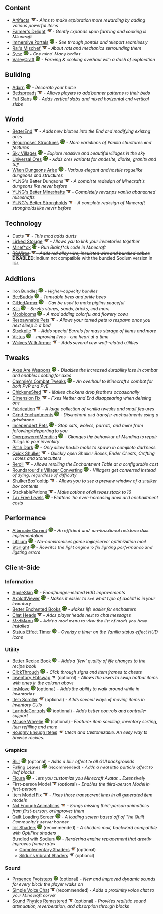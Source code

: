 ## Content

- [Artifacts] ![](docs/icon-curseforge.png) - *Aims to make exploration more rewarding by adding various powerful items*
- [Farmer's Delight] ![](docs/icon-curseforge.png) - *Gently expands upon farming and cooking in Minecraft*
- [Immersive Portals] ![](docs/icon-modrinth.png) - *See through portals and teleport seamlessly*
- [Rat's Mischief] ![](docs/icon-curseforge.png) - *About rats and mechanics surrounding them*
- [Sync] ![](docs/icon-modrinth.png) - *One mind. Many bodies.*
- [ValleyCraft] ![](docs/icon-modrinth.png) - *Farming & cooking overhaul with a dash of exploration*

[Artifacts]: https://www.curseforge.com/minecraft/mc-mods/artifacts-fabric
[Farmer's Delight]: https://www.curseforge.com/minecraft/mc-mods/farmers-delight-fabric
[Immersive Portals]: https://modrinth.com/mod/immersiveportals
[Rat's Mischief]: https://www.curseforge.com/minecraft/mc-mods/rats-mischief
[Sync]: https://modrinth.com/mod/sync-fabric
[ValleyCraft]: https://modrinth.com/mod/valleycraft


## Building

- [Adorn] ![](docs/icon-modrinth.png) - *Decorate your home*
- [Bedspreads] ![](docs/icon-curseforge.png) - *Allows players to add banner patterns to their beds*
- [Full Slabs] ![](docs/icon-modrinth.png) - *Adds vertical slabs and mixed horizontal and vertical slabs*

[Adorn]: https://modrinth.com/mod/adorn
[Bedspreads]: https://www.curseforge.com/minecraft/mc-mods/bedspreads-fabric
[Full Slabs]: https://modrinth.com/mod/full-slabs


## World

- [BetterEnd] ![](docs/icon-curseforge.png) - *Adds new biomes into the End and modifying existing ones*
- [Repurposed Structures] ![](docs/icon-modrinth.png) - *More variations of Vanilla structures and features*
- [Sky Villages] ![](docs/icon-modrinth.png) - *Explore massive and beautiful villages in the sky*
- [Universal Ores] ![](docs/icon-modrinth.png) - *Adds ores variants for andesite, diorite, granite and tuff*
- [When Dungeons Arise] ![](docs/icon-modrinth.png) - *Various elegant and hostile roguelike dungeons and structures*
- [YUNG's Better Dungeons] ![](docs/icon-curseforge.png) - *A complete redesign of Minecraft's dungeons like never before*
- [YUNG's Better Mineshafts] ![](docs/icon-curseforge.png) - *Completely revamps vanilla abandoned mineshafts*
- [YUNG's Better Strongholds] ![](docs/icon-curseforge.png) - *A complete redesign of Minecraft strongholds like never before*

[BetterEnd]: https://www.curseforge.com/minecraft/mc-mods/betterend
[Repurposed Structures]: https://modrinth.com/mod/repurposed-structures-fabric
[Sky Villages]: https://modrinth.com/mod/sky-villages
[Universal Ores]: https://modrinth.com/mod/universal_ores
[When Dungeons Arise]: https://modrinth.com/mod/when-dungeons-arise
[YUNG's Better Dungeons]: https://www.curseforge.com/minecraft/mc-mods/yungs-better-dungeons-fabric
[YUNG's Better Mineshafts]: https://www.curseforge.com/minecraft/mc-mods/yungs-better-mineshafts-fabric
[YUNG's Better Strongholds]: https://www.curseforge.com/minecraft/mc-mods/yungs-better-strongholds-fabric


## Technology

- [Ducts] ![](docs/icon-curseforge.png) - *This mod adds ducts*
- [Linked Storage] ![](docs/icon-curseforge.png) - *Allows you to link your inventories together*
- [Minef*ck] ![](docs/icon-modrinth.png) - *Run Brainf\*ck code in Minecraft*
- ~~[RSWires] ![](docs/icon-curseforge.png) - *Adds red alloy wire, insulated wire and bundled cables*~~  
  **DISABLED**: Indium not compatible with the bundled Sodium version in Iris.

[Ducts]: https://www.curseforge.com/minecraft/mc-mods/ducts
[Linked Storage]: https://www.curseforge.com/minecraft/mc-mods/linked-storage
[Minef*ck]: https://modrinth.com/mod/minefck
[RSWires]: https://www.curseforge.com/minecraft/mc-mods/rswires


## Additions

- [Iron Bundles] ![](docs/icon-modrinth.png) - *Higher-capacity bundles*
- [BeeBuddy] ![](docs/icon-modrinth.png) - *Tameable bees and pride bees*
- [GildedArmor] ![](docs/icon-modrinth.png) - *Can be used to make piglins peaceful*
- [Kiln] ![](docs/icon-modrinth.png) - *Smelts stones, sands, bricks, and more*
- [Mooblooms] ![](docs/icon-modrinth.png) - *A mod adding colorful and flowery cows*
- [Respawnable Pets] ![](docs/icon-curseforge.png) - *Allows your tamed pets to respawn once you next sleep in a bed*
- [Stockpile] ![](docs/icon-curseforge.png) - *Adds special Barrels for mass storage of items and more*
- [Victus] ![](docs/icon-modrinth.png) - *Improving lives - one heart at a time*
- [Wolves With Armor] ![](docs/icon-curseforge.png) - *Adds several new wolf-related utilities*

[Iron Bundles]: https://modrinth.com/mod/iron-bundles
[BeeBuddy]: https://modrinth.com/mod/beebuddy
[GildedArmor]: https://modrinth.com/mod/gildedarmor
[Kiln]: https://modrinth.com/mod/kiln
[Mooblooms]: https://modrinth.com/mod/mooblooms
[Respawnable Pets]: https://www.curseforge.com/minecraft/mc-mods/respawnable-pets
[Stockpile]: https://www.curseforge.com/minecraft/mc-mods/stockpile
[Victus]: https://modrinth.com/mod/victus
[Wolves With Armor]: https://www.curseforge.com/minecraft/mc-mods/wolves-with-armor


## Tweaks

- [Axes Are Weapons] ![](docs/icon-modrinth.png) - *Disables the increased durability loss in combat and enables Looting for axes*
- [Cammie's Combat Tweaks] ![](docs/icon-modrinth.png) - *An overhaul to Minecraft's combat for both PvP and PvE*
- [ChickensShed] ![](docs/icon-curseforge.png) - *Makes chickens drop feathers occasionally*
- [Dimension Fix] ![](docs/icon-curseforge.png) - *Fixes Nether and End disappearing when deleting one*
- [Fabrication] ![](docs/icon-curseforge.png) - *A large collection of vanilla tweaks and small features*
- [Grind Enchantments] ![](docs/icon-modrinth.png) - *Disenchant and transfer enchantments using a grindstone*
- [Independent Pets] ![](docs/icon-modrinth.png) - *Stop cats, wolves, parrots, and more from following/teleporting to you*
- [OverpoweredMending] ![](docs/icon-modrinth.png) - *Changes the behaviour of Mending to repair things in your inventory*
- [Pitch Dark] ![](docs/icon-modrinth.png) - *Only allow hostile mobs to spawn in complete darkness*
- [Quick Shulker] ![](docs/icon-curseforge.png) - *Quickly open Shulker Boxes, Ender Chests, Crafting Tables and Stonecutters*
- [Reroll] ![](docs/icon-curseforge.png) - *Allows rerolling the Enchantment Table at a configurable cost*
- [Roundaround's Villager Converting] ![](docs/icon-modrinth.png) - *Villagers get converted instead of dying, regardless of difficulty*
- [ShulkerBoxTooltip] ![](docs/icon-curseforge.png) - *Allows you to see a preview window of a shulker box contents*
- [StackablePotions] ![](docs/icon-curseforge.png) - *Make potions of all types stack to 16*
- [Tax Free Levels] ![](docs/icon-modrinth.png) - *Flattens the ever-increasing anvil and enchantment costs*

[Axes Are Weapons]: https://modrinth.com/mod/axes-are-weapons
[Cammie's Combat Tweaks]: https://modrinth.com/mod/cammies-combat-tweaks
[ChickensShed]: https://www.curseforge.com/minecraft/mc-mods/chickensshed
[Dimension Fix]: https://www.curseforge.com/minecraft/mc-mods/chickensshed
[Fabrication]: https://www.curseforge.com/minecraft/mc-mods/fabrication
[Grind Enchantments]: https://modrinth.com/mod/grind-enchantments
[Independent Pets]: https://modrinth.com/mod/indypets
[OverpoweredMending]: https://modrinth.com/mod/overpoweredmending
[Pitch Dark]: https://modrinth.com/mod/pitch-dark
[Quick Shulker]: https://www.curseforge.com/minecraft/mc-mods/quick-shulker
[Reroll]: https://www.curseforge.com/minecraft/mc-mods/reroll
[Roundaround's Villager Converting]: https://modrinth.com/mod/roundaround-villager-converting
[ShulkerBoxTooltip]: https://www.curseforge.com/minecraft/mc-mods/shulkerboxtooltip
[StackablePotions]: https://www.curseforge.com/minecraft/mc-mods/stackablepotions
[Tax Free Levels]: https://modrinth.com/mod/tax-free-levels


## Performance

- [Alternate Current] ![](docs/icon-modrinth.png) - *An efficient and non-locational redstone dust implementation*
- [Lithium] ![](docs/icon-modrinth.png) - *No-compromises game logic/server optimization mod*
- [Starlight] ![](docs/icon-modrinth.png) - *Rewrites the light engine to fix lighting performance and lighting errors*

[Alternate Current]: https://modrinth.com/mod/alternate-current
[Lithium]: https://modrinth.com/mod/lithium
[Starlight]: https://modrinth.com/mod/starlight


## Client-Side

### Information

- [AppleSkin] ![](docs/icon-modrinth.png) - *Food/hunger-related HUD improvements*
- [AxolotlViewer] ![](docs/icon-modrinth.png) - *Makes it easier to see what type of axolotl is in your inventory*
- [Better Enchanted Books] ![](docs/icon-modrinth.png) - *Makes life easier for enchanters*
- [Chat Heads] ![](docs/icon-curseforge.png) - *Adds player heads next to chat messages*
- [ModMenu] ![](docs/icon-modrinth.png) - *Adds a mod menu to view the list of mods you have installed*
- [Status Effect Timer] ![](docs/icon-modrinth.png) - *Overlay a timer on the Vanilla status effect HUD icons*

[AppleSkin]: https://modrinth.com/mod/appleskin
[AxolotlViewer]: https://modrinth.com/mod/axolotlviewer
[Better Enchanted Books]: https://modrinth.com/mod/better-enchanted-books
[Chat Heads]: https://www.curseforge.com/minecraft/mc-mods/chat-heads
[Detail Armor Bar]: https://modrinth.com/mod/detail-armor-bar
[ModMenu]: https://modrinth.com/mod/modmenu
[Status Effect Timer]: https://modrinth.com/mod/statuseffecttimer

### Utility

- [Better Recipe Book] ![](docs/icon-modrinth.png) - *Adds a 'few' quality of life changes to the recipe book*
- [ClickThrough] ![](docs/icon-modrinth.png) - *Click through signs and item frames to chests*
- [Inventory Hotswap] ![](docs/icon-curseforge.png) (optional) - *Allows the users to swap hotbar items with ones in the column above*
- [InvMove] ![](docs/icon-modrinth.png) (optional) - *Adds the ability to walk around while in inventories*
- [Item Scroller] ![](docs/icon-curseforge.png) (optional) - *Adds several ways of moving items in inventory GUIs*
- [LambdaControls] ![](docs/icon-modrinth.png) (optional) - *Adds better controls and controller support*
- [Mouse Wheelie] ![](docs/icon-modrinth.png) (optional) - *Features item scrolling, inventory sorting, item refilling and more*
- [Roughly Enough Items] ![](docs/icon-curseforge.png) *Clean and Customizable. An easy way to browse recipes.*

[Better Recipe Book]: https://modrinth.com/mod/brb
[ClickThrough]: https://modrinth.com/mod/clickthrough
[Inventory Hotswap]: https://www.curseforge.com/minecraft/mc-mods/inventory-hotswap
[InvMove]: https://modrinth.com/mod/invmove-fabric
[Item Scroller]: https://www.curseforge.com/minecraft/mc-mods/item-scroller
[LambdaControls]: https://modrinth.com/mod/lambdacontrols
[Mouse Wheelie]: https://modrinth.com/mod/mouse-wheelie
[Roughly Enough Items]: https://www.curseforge.com/minecraft/mc-mods/roughly-enough-items

### Graphics

- [Blur] ![](docs/icon-modrinth.png) (optional) - *Adds a blur effect to all GUI backgrounds*
- [Falling Leaves] ![](docs/icon-modrinth.png) (recommended) - *Adds a neat little particle effect to leaf blocks*
- [Figura] ![](docs/icon-modrinth.png) - *Lets you customize you Minecraft Avatar... Extensively*
- [First-person Model] ![](docs/icon-curseforge.png) (optional) - *Enables the third-person Model in first-person*
- [Item Model Fix] ![](docs/icon-curseforge.png) - *Fixes those transparent lines in all generated item models*
- [Not Enough Animations] ![](docs/icon-curseforge.png) - *Brings missing third-person animations from first-person, or improves them*
- [Quilt Loading Screen] ![](docs/icon-modrinth.png) - *A loading screen based off of The Quilt Community's server banner*
- [Iris Shaders] ![](docs/icon-modrinth.png) (recommended) - *A shaders mod, backward compatible with OptiFine shaders*  
  Bundled with [Sodium] ![](docs/icon-modrinth.png) - *Rendering engine replacement that greatly improves frame rates*
    - [Complementary Shaders] ![](docs/icon-curseforge.png) (optional)
    - [Sildur's Vibrant Shaders] ![](docs/icon-curseforge.png) (optional)

[Blur]: https://modrinth.com/mod/blur-fabric
[Falling Leaves]: https://modrinth.com/mod/fallingleaves
[Figura]: https://modrinth.com/mod/figura
[First-person Model]: https://www.curseforge.com/minecraft/mc-mods/first-person-model
[Item Model Fix]: https://www.curseforge.com/minecraft/mc-mods/item-model-fix
[Not Enough Animations]: https://www.curseforge.com/minecraft/mc-mods/not-enough-animations
[Quilt Loading Screen]: https://modrinth.com/mod/quilt-loading-screen

[Sodium]: https://modrinth.com/mod/sodium
[Iris Shaders]: https://modrinth.com/mod/iris
[Complementary Shaders]: https://www.curseforge.com/minecraft/customization/complementary-shaders
[Sildur's Vibrant Shaders]: https://www.curseforge.com/minecraft/customization/sildurs-vibrant-shaders

### Sound

- [Presence Footsteps] ![](docs/icon-modrinth.png) (optional) - *New and improved dynamic sounds for every block the player walks on*
- [Simple Voice Chat] ![](docs/icon-curseforge.png) (recommended) - *Adds a proximity voice chat to your Minecraft server*
- [Sound Physics Remastered] ![](docs/icon-curseforge.png) (optional) - *Provides realistic sound attenuation, reverberation, and absorption through blocks*

[Presence Footsteps]: https://modrinth.com/mod/presence-footsteps
[Simple Voice Chat]: https://www.curseforge.com/minecraft/mc-mods/simple-voice-chat
[Sound Physics Remastered]: https://www.curseforge.com/minecraft/mc-mods/sound-physics-remastered
